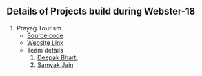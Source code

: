 ## Details of Projects build during Webster-18

1. Prayag Tourism
   * [Source code](https://github.com/sangamcity/prayag-heritage-portal)
   * [Website Link](https://prayagtourism.herokuapp.com)
   * Team details
      1. [Deepak Bharti](https://github.com/dbads)
      2. [Samyak Jain](https://github.com/samyak-sopho)
    
